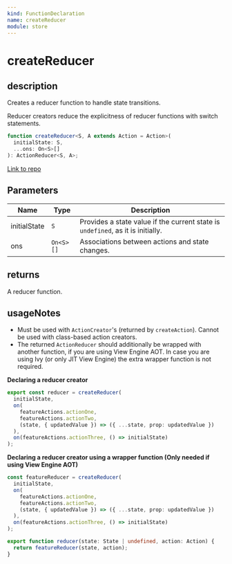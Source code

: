 ```yaml
---
kind: FunctionDeclaration
name: createReducer
module: store
---
```


# createReducer

## description

Creates a reducer function to handle state transitions.

Reducer creators reduce the explicitness of reducer functions with switch statements.

```ts
function createReducer<S, A extends Action = Action>(
  initialState: S,
  ...ons: On<S>[]
): ActionReducer<S, A>;
```

[Link to repo](https://github.com/ngrx/platform/blob/master/modules/store/src/reducer_creator.ts#L240-L262)

## Parameters

| Name         | Type      | Description                                                                     |
| ------------ | --------- | ------------------------------------------------------------------------------- |
| initialState | `S`       | Provides a state value if the current state is `undefined`, as it is initially. |
| ons          | `On<S>[]` | Associations between actions and state changes.                                 |

## returns

A reducer function.

## usageNotes

- Must be used with `ActionCreator`'s (returned by `createAction`). Cannot be used with class-based action creators.
- The returned `ActionReducer` should additionally be wrapped with another function, if you are using View Engine AOT.
  In case you are using Ivy (or only JIT View Engine) the extra wrapper function is not required.

**Declaring a reducer creator**

```ts
export const reducer = createReducer(
  initialState,
  on(
    featureActions.actionOne,
    featureActions.actionTwo,
    (state, { updatedValue }) => ({ ...state, prop: updatedValue })
  ),
  on(featureActions.actionThree, () => initialState)
);
```

**Declaring a reducer creator using a wrapper function (Only needed if using View Engine AOT)**

```ts
const featureReducer = createReducer(
  initialState,
  on(
    featureActions.actionOne,
    featureActions.actionTwo,
    (state, { updatedValue }) => ({ ...state, prop: updatedValue })
  ),
  on(featureActions.actionThree, () => initialState)
);

export function reducer(state: State | undefined, action: Action) {
  return featureReducer(state, action);
}
```
